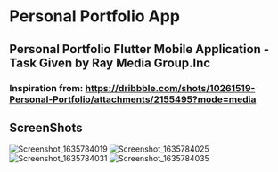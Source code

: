 # Personal Portfolio App

## Personal Portfolio Flutter Mobile Application - Task Given by Ray Media Group.Inc


### Inspiration from: https://dribbble.com/shots/10261519-Personal-Portfolio/attachments/2155495?mode=media

## ScreenShots
![Screenshot_1635784019](https://user-images.githubusercontent.com/75219867/139706361-6dd07401-17e7-4f49-b346-0e9bacded02c.png)
![Screenshot_1635784025](https://user-images.githubusercontent.com/75219867/139706366-fa1f7b3b-8d03-48ea-81d5-33c98323608d.png)
![Screenshot_1635784031](https://user-images.githubusercontent.com/75219867/139706370-86c8a474-adb4-4ae9-a175-ee6a72db1f26.png)
![Screenshot_1635784035](https://user-images.githubusercontent.com/75219867/139706373-f72c4f2d-7f76-4ff7-95b1-8a49dd4ea83f.png)
